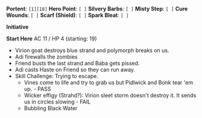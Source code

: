 **Portent**: `[1][18]`
**Hero Point**: `[ ]`
**Silvery Barbs**: `[ ]`
**Misty Step**: `[ ]`
**Cure Wounds**: `[ ]`
**Scarf (Shield)**: `[ ]`
**Spark Bleat**: `[ ]`

**Initiative**

**Start Here**
AC 11 / HP 4 (starting: 19)
- Virion goat destroys blue strand and polymorph breaks on us.
- Adi firewalls the zombies
- Friend busts the last strand and Baba gets pissed.
- Adi casts Haste on Friend so they can run away.
- Skill Challenge: Trying to escape.
	- Vines come to life and try to grab us but Pidlwick and Bonk tear 'em up. - PASS
	- Wicker effigy (Strahd?): Virion sleet storm doesn't destroy it. It sends us in circles slowing - FAIL
	- Bubbling Black Water